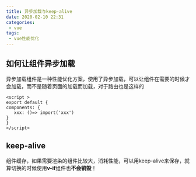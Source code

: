 ```yaml
---
title: 异步加载与keep-alive
date: 2020-02-10 22:31
categories: 
 - vue
tags: 
 - vue性能优化
---
```


<!-- more -->

## 如何让组件异步加载 <Badge text="性能优化" type="warn"/>

异步加载组件是一种性能优化方案，使用了异步加载，可以让组件在需要的时候才会加载，而不是随着页面的加载而加载，对于路由也是这样的

```vue
<script >
export default {
components: {
   xxx: ()=> import('xxx')
}
}
</script>
```

## keep-alive

组件缓存，如果需要渲染的组件比较大，消耗性能，可以用keep-alive来保存，就算切换的时候使用**v-if**组件也**不会销毁**！
